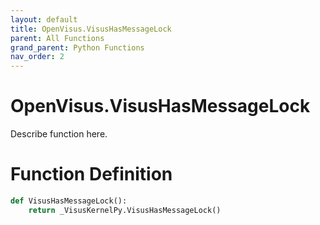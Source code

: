 ```yaml
---
layout: default
title: OpenVisus.VisusHasMessageLock
parent: All Functions
grand_parent: Python Functions
nav_order: 2
---
```


# OpenVisus.VisusHasMessageLock

Describe function here.

# Function Definition

```python
def VisusHasMessageLock():
    return _VisusKernelPy.VisusHasMessageLock()
```